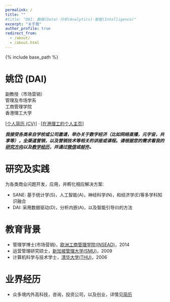 ```yaml
---
permalink: /
title: ""
#title: "DAI: 数据(Data)-分析(Analytics)-智能(Intelligence)"
excerpt: "关于我"
author_profile: true
redirect_from: 
  - /about/
  - /about.html
---
```


{% include base_path %}

姚岱 (DAI)
======
副教授（市场营销）  
管理及市场学系  
工商管理学院  
香港理工大学

[<a href="{{ base_path }}/cv/" target="_blank">个人简历 (CV)</a>] $\cdot$ [<a href="https://mm.polyu.edu.hk/people/academic-staff/dr-dai-yao/" target="_blank">在港理工的个人主页</a>]

<b><em>我接受各类来自学校或公司邀请，举办关于数字经济（比如网络直播，元宇宙，共享等），全渠道营销，以及营销技术等相关的讲座或课程。请根据您的需求看我的<a href="{{ base_path }}/research/" target="_blank">研究方向</a>以及<a href="{{ base_path }}/teaching/" target="_blank">教学经历</a>，并通过<a href="{{ base_path }}/files/dai_wechat.png" target="_blank">微信</a>或<a href="mailto:DAI@yodadai.com" target="_blank">邮件</a>。</em></b>


研究及实践
======
为各类商业问题开发，应用，并孵化相应解决方案:
* SANE: 基于统计学(S)，人工智能(A)，神经科学(N)，和经济学(E)等多学科知识融合
* DAI: 采用数据驱动(D)，分析内嵌(A)，以及智能引导(I)的方法


教育背景
======
* 管理学博士(市场营销)，<a href="https://www.insead.edu/" target="_blank">欧洲工商管理学院(INSEAD)</a>，2014
* 运营管理研究硕士，<a href="https://business.smu.edu.sg/" target="_blank">新加坡管理大学(SMU)</a>，2009
* 计算机科学与技术学士，<a href="https://www.cs.tsinghua.edu.cn/" target="_blank">清华大学(THU)</a>，2006

业界经历
======
* 众多境内外高科技，咨询，投资公司，以及创业，详情见<a href="{{ base_path }}/cv/" target="_blank">简历</a>
